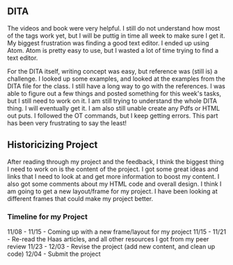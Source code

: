 ## DITA

The videos and book were very helpful. I still do not understand how most of the tags work yet, but I will be puttig in time all week to make sure I get it. My biggest frustration was finding a good text editor. I ended up using Atom. Atom is pretty easy to use, but I wasted a lot of time trying to find a text editor.

For the DITA itself, writing concept was easy, but reference was (still is) a challenge. I looked up some examples, and looked at the examples from the DITA file for the class. I still have a long way to go with the references. I was able to figure out a few things and posted something for this week's tasks, but I still need to work on it. I am still trying to understand the whole DITA thing. I will eventually get it. I am also still unable create any Pdfs or HTML out puts. I followed the OT commands, but I keep getting errors. This part has been very frustrating to say the least!

## Historicizing Project

After reading through my project and the feedback, I think the biggest thing I need to work on is the content of the project. I got some great ideas and links that I need to look at and get more information to boost my content. I also got some comments about my HTML code and overall design. I think I am going to get a new layout/frame for my project. I have been looking at different frames that could make my project better.

### Timeline for my Project 
11/08 - 11/15 - Coming up with a new frame/layout for my project
11/15 - 11/21 - Re-read the Haas articles, and all other resources I got from my peer review
11/23 - 12/03 - Revise the project (add new content, and clean up code)
12/04 - Submit the project








